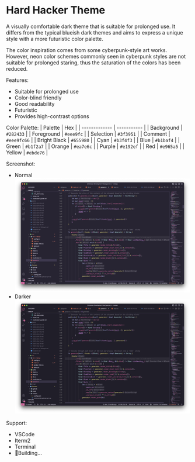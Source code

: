 # Hard Hacker Theme

A visually comfortable dark theme that is suitable for prolonged use. It differs from the typical blueish dark themes and aims to express a unique style with a more futuristic color palette.

The color inspiration comes from some cyberpunk-style art works. However, neon color schemes commonly seen in cyberpunk styles are not suitable for prolonged staring, thus the saturation of the colors has been reduced.

Features:
* Suitable for prolonged use
* Color-blind friendly
* Good readability
* Futuristic
* Provides high-contrast options

Color Palette:
| Palette       | Hex         |
| ------------- | ----------- |
| Background    | `#282433`   |
| Foreground    | `#eee9fc`   |
| Selection     | `#3f3951`   |
| Comment       | `#eee9fc66` |
| Bright Black  | `#655980`   |
| Cyan          | `#b3f4f3`   |
| Blue          | `#b1baf4`   |
| Green         | `#b1f2a7`   |
| Orange        | `#ea7e6c`   |
| Purple        | `#e192ef`   |
| Red           | `#e965a5`   |
| Yellow        | `#ebde76`   |


Screenshot:
* Normal
![Normal](vscode/screenshots/rust-normal.png)
* Darker
![Normal](vscode/screenshots/rust-darker.png)

Support:
* VSCode
* Iterm2
* Terminal
* 🚧Building...
